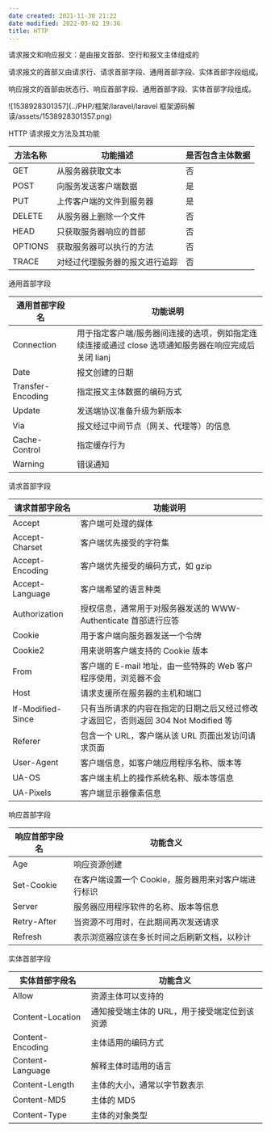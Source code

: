 ```yaml
---
date created: 2021-11-30 21:22
date modified: 2022-03-02 19:36
title: HTTP
---
```

请求报文和响应报文：是由报文首部、空行和报文主体组成的

请求报文的首部又由请求行、请求首部字段、通用首部字段、实体首部字段组成。

响应报文的首部由状态行、响应首部字段、通用首部字段、实体首部字段组成。

![1538928301357](../PHP/框架/laravel/laravel 框架源码解读/assets/1538928301357.png)

HTTP 请求报文方法及其功能

| 方法名称 | 功能描述                       | 是否包含主体数据 |
| -------- | ------------------------------ | ---------------- |
| GET      | 从服务器获取文本               | 否               |
| POST     | 向服务发送客户端数据           | 是               |
| PUT      | 上传客户端的文件到服务器       | 是               |
| DELETE   | 从服务器上删除一个文件         | 否               |
| HEAD     | 只获取服务器响应的首部         | 否               |
| OPTIONS  | 获取服务器可以执行的方法       | 否               |
| TRACE    | 对经过代理服务器的报文进行追踪 | 否               |

通用首部字段

| 通用首部字段名    | 功能说明                                                     |
| ----------------- | ------------------------------------------------------------ |
| Connection        | 用于指定客户端/服务器间连接的选项，例如指定连续连接或通过 close 选项通知服务器在响应完成后关闭 lianj |
| Date              | 报文创建的日期                                               |
| Transfer-Encoding | 指定报文主体数据的编码方式                                   |
| Update            | 发送端协议准备升级为新版本                                   |
| Via               | 报文经过中间节点（网关、代理等）的信息                       |
| Cache-Control     | 指定缓存行为                                                 |
| Warning           | 错误通知                                                     |

请求首部字段

| 请求首部字段名    | 功能说明                                                     |
| ----------------- | ------------------------------------------------------------ |
| Accept            | 客户端可处理的媒体                                           |
| Accept-Charset    | 客户端优先接受的字符集                                       |
| Accept-Encoding   | 客户端优先接受的编码方式，如 gzip                            |
| Accept-Language   | 客户端希望的语言种类                                         |
| Authorization     | 授权信息，通常用于对服务器发送的 WWW-Authenticate 首部进行应答 |
| Cookie            | 用于客户端向服务器发送一个令牌                               |
| Cookie2           | 用来说明客户端支持的 Cookie 版本                             |
| From              | 客户端的 E-mail 地址，由一些特殊的 Web 客户程序使用，浏览器不会 |
| Host              | 请求支援所在服务器的主机和端口                               |
| If-Modified-Since | 只有当所请求的内容在指定的日期之后又经过修改才返回它，否则返回 304 Not Modified 等 |
| Referer           | 包含一个 URL，客户端从该 URL 页面出发访问请求页面            |
| User-Agent        | 客户端信息，如客户端应用程序名称、版本等                     |
| UA-OS             | 客户端主机上的操作系统名称、版本等信息                       |
| UA-Pixels         | 客户端显示器像素信息                                         |

响应首部字段

| 响应首部字段名 | 功能含义                                            |
| -------------- | --------------------------------------------------- |
| Age            | 响应资源创建                                        |
| Set-Cookie     | 在客户端设置一个 Cookie，服务器用来对客户端进行标识 |
| Server         | 服务器应用程序软件的名称、版本等信息                |
| Retry-After    | 当资源不可用时，在此期间再次发送请求                |
| Refresh        | 表示浏览器应该在多长时间之后刷新文档，以秒计        |

实体首部字段

| 实体首部字段名   | 功能含义                                     |
| ---------------- | -------------------------------------------- |
| Allow            | 资源主体可以支持的                           |
| Content-Location | 通知接受端主体的 URL，用于接受端定位到该资源 |
| Content-Encoding | 主体适用的编码方式                           |
| Content-Language | 解释主体时适用的语言                         |
| Content-Length   | 主体的大小，通常以字节数表示                 |
| Content-MD5      | 主体的 MD5                                   |
| Content-Type     | 主体的对象类型                               |


